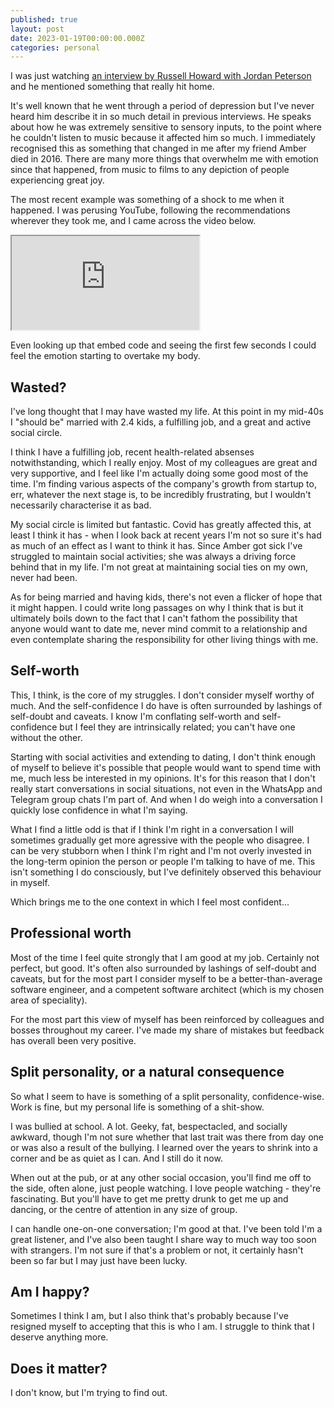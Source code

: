 ```yaml
---
published: true
layout: post
date: 2023-01-19T00:00:00.000Z
categories: personal
---
```

I was just watching [an interview by Russell Howard with Jordan Peterson](https://www.youtube.com/watch?v=PYM-sS-0-yg) and he mentioned something that really hit home.

It's well known that he went through a period of depression but I've never heard him describe it in so much detail in previous interviews. He speaks about how he was extremely sensitive to sensory inputs, to the point where he couldn't listen to music because it affected him so much. I immediately recognised this as something that changed in me after my friend Amber died in 2016. There are many more things that overwhelm me with emotion since that happened, from music to films to any depiction of people experiencing great joy.

The most recent example was something of a shock to me when it happened. I was perusing YouTube, following the recommendations wherever they took me, and I came across the video below.

<iframe src="https://www.youtube.com/embed/4ic7RNS4Dfo"></iframe>

Even looking up that embed code and seeing the first few seconds I could feel the emotion starting to overtake my body.

## Wasted?

I've long thought that I may have wasted my life. At this point in my mid-40s I "should be" married with 2.4 kids, a fulfilling job, and a great and active social circle.

I think I have a fulfilling job, recent health-related absenses notwithstanding, which I really enjoy. Most of my colleagues are great and very supportive, and I feel like I'm actually doing some good most of the time. I'm finding various aspects of the company's growth from startup to, err, whatever the next stage is, to be incredibly frustrating, but I wouldn't necessarily characterise it as bad.

My social circle is limited but fantastic. Covid has greatly affected this, at least I think it has - when I look back at recent years I'm not so sure it's had as much of an effect as I want to think it has. Since Amber got sick I've struggled to maintain social activities; she was always a driving force behind that in my life. I'm not great at maintaining social ties on my own, never had been.

As for being married and having kids, there's not even a flicker of hope that it might happen. I could write long passages on why I think that is but it ultimately boils down to the fact that I can't fathom the possibility that anyone would want to date me, never mind commit to a relationship and even contemplate sharing the responsibility for other living things with me.

## Self-worth

This, I think, is the core of my struggles. I don't consider myself worthy of much. And the self-confidence I do have is often surrounded by lashings of self-doubt and caveats. I know I'm conflating self-worth and self-confidence but I feel they are intrinsically related; you can't have one without the other.

Starting with social activities and extending to dating, I don't think enough of myself to believe it's possible that people would want to spend time with me, much less be interested in my opinions. It's for this reason that I don't really start conversations in social situations, not even in the WhatsApp and Telegram group chats I'm part of. And when I do weigh into a conversation I quickly lose confidence in what I'm saying.

What I find a little odd is that if I think I'm right in a conversation I will sometimes gradually get more agressive with the people who disagree. I can be very stubborn when I think I'm right and I'm not overly invested in the long-term opinion the person or people I'm talking to have of me. This isn't something I do consciously, but I've definitely observed this behaviour in myself.

Which brings me to the one context in which I feel most confident...

## Professional worth

Most of the time I feel quite strongly that I am good at my job. Certainly not perfect, but good. It's often also surrounded by lashings of self-doubt and caveats, but for the most part I consider myself to be a better-than-average software engineer, and a competent software architect (which is my chosen area of speciality).

For the most part this view of myself has been reinforced by colleagues and bosses throughout my career. I've made my share of mistakes but feedback has overall been very positive.

## Split personality, or a natural consequence

So what I seem to have is something of a split personality, confidence-wise. Work is fine, but my personal life is something of a shit-show.

I was bullied at school. A lot. Geeky, fat, bespectacled, and socially awkward, though I'm not sure whether that last trait was there from day one or was also a result of the bullying. I learned over the years to shrink into a corner and be as quiet as I can. And I still do it now.

When out at the pub, or at any other social occasion, you'll find me off to the side, often alone, just people watching. I love people watching - they're fascinating. But you'll have to get me pretty drunk to get me up and dancing, or the centre of attention in any size of group.

I can handle one-on-one conversation; I'm good at that. I've been told I'm a great listener, and I've also been taught I share way to much way too soon with strangers. I'm not sure if that's a problem or not, it certainly hasn't been so far but I may just have been lucky.

## Am I happy?

Sometimes I think I am, but I also think that's probably because I've resigned myself to accepting that this is who I am. I struggle to think that I deserve anything more.

## Does it matter?

I don't know, but I'm trying to find out.
